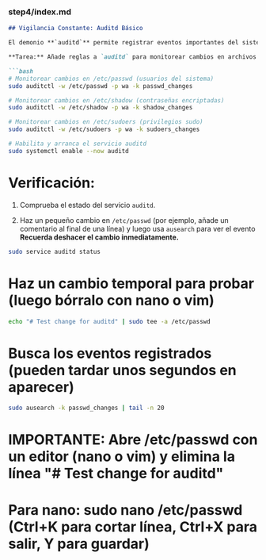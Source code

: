 ### **step4/index.md**

```markdown
## Vigilancia Constante: Auditd Básico

El demonio **`auditd`** permite registrar eventos importantes del sistema, lo que es crucial para la **detección de intrusiones** y el **análisis forense**. Configura algunas reglas básicas para monitorear archivos críticos.

**Tarea:** Añade reglas a `auditd` para monitorear cambios en archivos importantes y verifica que el servicio esté corriendo.

```bash
# Monitorear cambios en /etc/passwd (usuarios del sistema)
sudo auditctl -w /etc/passwd -p wa -k passwd_changes

# Monitorear cambios en /etc/shadow (contraseñas encriptadas)
sudo auditctl -w /etc/shadow -p wa -k shadow_changes

# Monitorear cambios en /etc/sudoers (privilegios sudo)
sudo auditctl -w /etc/sudoers -p wa -k sudoers_changes

# Habilita y arranca el servicio auditd
sudo systemctl enable --now auditd
```

# **Verificación:**

1. Comprueba el estado del servicio `auditd`.

2. Haz un pequeño cambio en `/etc/passwd` (por ejemplo, añade un comentario al final de una línea) y luego usa `ausearch` para ver el evento **Recuerda deshacer el cambio inmediatamente.**

```bash
sudo service auditd status
```

# Haz un cambio temporal para probar (luego bórralo con nano o vim)
```bash
echo "# Test change for auditd" | sudo tee -a /etc/passwd
```

# Busca los eventos registrados (pueden tardar unos segundos en aparecer)
```bash
sudo ausearch -k passwd_changes | tail -n 20
```

# IMPORTANTE: Abre /etc/passwd con un editor (nano o vim) y elimina la línea "# Test change for auditd"
# Para nano: sudo nano /etc/passwd (Ctrl+K para cortar línea, Ctrl+X para salir, Y para guardar)